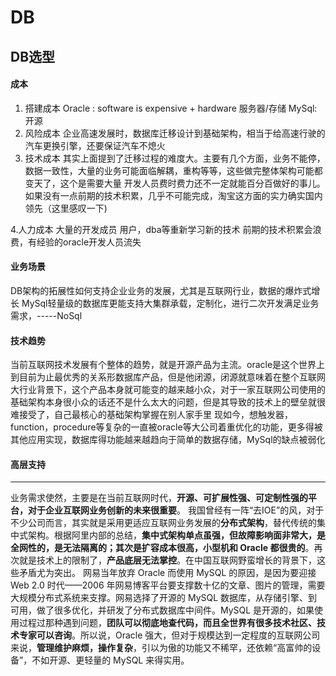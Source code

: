 # DB
## DB选型
#### 成本 
  1. 搭建成本
  Oracle : software is expensive + hardware 服务器/存储
  MySql: 开源
  2. 风险成本
  企业高速发展时，数据库迁移设计到基础架构，相当于给高速行驶的汽车更换引擎，还要保证汽车不熄火
  3. 技术成本
  其实上面提到了迁移过程的难度大。主要有几个方面，业务不能停，数据一致性，大量的业务可能面临解耦，重构等等，这些做完整体架构可能都变天了，这个是需要大量   开发人员费时费力还不一定就能百分百做好的事儿。如果没有一点前期的技术积累，几乎不可能完成，淘宝这方面的实力确实国内领先（这里感叹一下)
  
  4.人力成本
  大量的开发成员
  用户，dba等重新学习新的技术
  前期的技术积累会浪费，有经验的oracle开发人员流失
#### 业务场景
DB架构的拓展性如何支持企业业务的发展，尤其是互联网行业，数据的爆炸式增长
MySql轻量级的数据库更能支持大集群承载，定制化，进行二次开发满足业务需求，-----NoSql
#### 技术趋势
当前互联网技术发展有个整体的趋势，就是开源产品为主流。oracle是这个世界上到目前为止最优秀的关系形数据库产品，但是他闭源，闭源就意味着在整个互联网大行业背景下，这个产品本身就可能变的越来越小众，对于一家互联网公司使用的基础架构本身很小众的话还不是什么太大的问题，但是其导致的技术上的壁垒就很难接受了，自己最核心的基础架构掌握在别人家手里
现如今，想触发器，function，procedure等复杂的一直被oracle等大公司着重优化的功能，更多得被其他应用实现，数据库得功能越来越趋向于简单的数据存储，MySql的缺点被弱化
#### 高层支持
------------------------------------------------------------------------------------------------------------------------------------------
业务需求使然，主要是在当前互联网时代，**开源、可扩展性强、可定制性强的平台，对于企业互联网业务创新的未来很重要**。
我国曾经有一阵“去IOE”的风，对于不少公司而言，其实就是采用更适应互联网业务发展的**分布式架构**，替代传统的集中式架构。根据阿里内部的总结，**集中式架构单点虽强，但故障影响面非常大，是全网性的，是无法隔离的；其次是扩容成本很高，小型机和 Oracle 都很贵的**。再次就是技术上的限制了，**产品底层无法掌控**。在中国互联网野蛮增长的背景下，这些矛盾尤为突出。
网易当年放弃 Oracle 而使用 MySQL 的原因，是因为要迎接 Web 2.0 时代——2006 年网易博客平台要支撑数十亿的文章、图片的管理，需要大规模分布式系统来支撑。网易选择了开源的 MySQL 数据库，从存储引擎、到可用，做了很多优化，并研发了分布式数据库中间件。MySQL 是开源的，如果使用过程过那种遇到问题，**团队可以彻底地查代码，而且全世界有很多技术社区、技术专家可以咨询**。所以说，Oracle 强大，但对于规模达到一定程度的互联网公司来说，**管理维护麻烦，操作复杂**，引以为傲的功能又不稀罕，还依赖“高富帅的设备”，不如开源、更轻量的 MySQL 来得实用。
